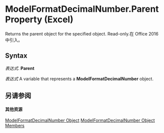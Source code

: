 
# ModelFormatDecimalNumber.Parent Property (Excel)

Returns the parent object for the specified object. Read-only.在 Office 2016 中引入。


## Syntax

 _表达式_. **Parent**

 _表达式_ A variable that represents a **ModelFormatDecimalNumber** object.


## 另请参阅


#### 其他资源


[ModelFormatDecimalNumber Object](1080e484-4ec0-abdc-6322-5d83201c59fb.md)
[ModelFormatDecimalNumber Object Members](http://msdn.microsoft.com/library/5776edec-3b80-7eb1-c8bb-f6adc9a082e0%28Office.15%29.aspx)